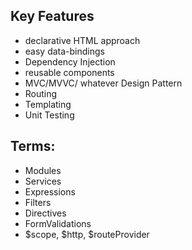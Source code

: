 


## Key Features
  - declarative HTML approach
  - easy data-bindings
  - Dependency Injection
  - reusable components
  - MVC/MVVC/ whatever Design Pattern
  - Routing
  - Templating
  - Unit Testing


## Terms:
  - Modules
  - Services
  - Expressions
  - Filters
  - Directives
  - FormValidations
  - $scope, $http, $routeProvider



